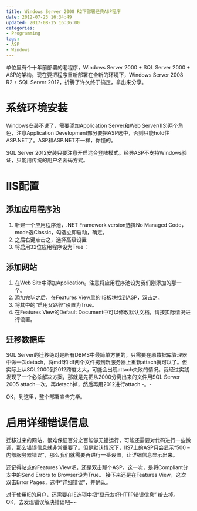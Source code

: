 ```yaml
---
title: Windows Server 2008 R2下部署经典ASP程序
date: 2012-07-23 16:34:49
updated: 2017-08-15 16:36:00
categories:
- Programming
tags:
- ASP
- Windows
---
```

单位里有个十年前部署的老程序，Windows Server 2000 + SQL Server 2000 + ASP的架构。现在要把程序重新部署在全新的环境下，Windows Server 2008 R2 + SQL Server 2012，折腾了许久终于搞定，拿出来分享。
<!-- more -->

# 系统环境安装

Windows安装不说了，需要添加Application Server和Web Server(IIS)两个角色，注意Application Development部分要把ASP选中，否则只能hold住ASP.NET了。ASP和ASP.NET不一样，你懂的。

SQL Server 2012安装只要注意开启混合登陆模式。经典ASP不支持Windows验证，只能用传统的用户名密码方式。

# IIS配置

## 添加应用程序池

1. 新建一个应用程序池，.NET Framework version选择No Managed Code，mode选Classic，勾选立即启动，确定。
1. 之后右键点击之，选择高级设置
1. 将启用32位应用程序设为True：

## 添加网站

1. 在Web Site中添加Application。注意将应用程序池设为我们刚添加的那一个。
1. 添加完毕之后，在Features View里的IIS板块找到ASP，双击之。
1. 将其中的“启用父路径”设置为True。
1. 在Features View的Default Document中可以修改默认文档，请按实际情况进行设置。

## 迁移数据库

SQL Server的迁移绝对是所有DBMS中最简单方便的，只需要在原数据库管理器中做一次detach，将mdf和ldf两个文件拷到新服务器上重新attach就可以了。但实际上从SQL2000到2012跨度太大，可能会出现attach失败的情况。我经过实践发现了一个必杀解决方案，那就是先把从2000分离出来的文件用SQL Server 2005 attach一次，再detach掉，然后再用2012进行attach -。-

OK，到这里，整个部署宣告完毕。

# 启用详细错误信息

迁移过来的网站，很难保证百分之百能够无错运行，可能还需要对代码进行一些微调，那么错误信息就非常重要了。但是默认情况下，IIS7上的ASP只会显示“500 – 内部服务器错误”，那么我们就需要再进行一番设置，让详细信息显示出来。

还记得站点的Features View吧，还是双击那个ASP。这一次，是将Compliant分支中的Send Errors to Browser设为True。
接下来还是在Features View，这次双击Error Pages，选中“详细错误”，并确认。

对于使用IE的用户，还需要在IE选项中把“显示友好HTTP错误信息” 给去掉。OK，去发现错误解决错误吧~~